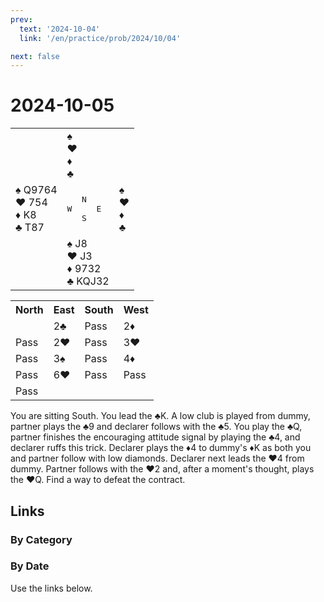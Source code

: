 ```yaml
---
prev:
  text: '2024-10-04'
  link: '/en/practice/prob/2024/10/04'

next: false
---
```


# 2024-10-05

<table class="deal">
	<tr>
		<td></td>
		<td>♠ <br>♥ <br>♦ <br>♣ </td>
		<td></td>
	</tr>
	<tr>
		<td>♠ Q9764<br>♥ 754<br>♦ K8<br>♣ T87</td>
		<td><pre>   N<br>W     E<br>   S</pre></td>
		<td>♠ <br>♥ <br>♦ <br>♣ </td>
	</tr>
	<tr>
		<td></td>
		<td>♠ J8<br>♥ J3<br>♦ 9732<br>♣ KQJ32</td>
		<td></td>
	</tr>
</table>

<table class="auction">
	<tr>
		<th>North</th>
		<th>East</th>
		<th>South</th>
		<th>West</th>
	</tr>
	<tr>
		<td></td>
		<td>2♣</td>
		<td>Pass</td>
		<td>2♦</td>
	</tr>
	<tr>
		<td>Pass</td>
		<td>2♥</td>
		<td>Pass</td>
		<td>3♥</td>
	</tr>
	<tr>
		<td>Pass</td>
		<td>3♠</td>
		<td>Pass</td>
		<td>4♦</td>
	</tr>
	<tr>
		<td>Pass</td>
		<td>6♥</td>
		<td>Pass</td>
		<td>Pass</td>
	</tr>
	<tr>
		<td>Pass</td>
		<td></td>
		<td></td>
		<td></td>
	</tr>
</table>

You are sitting South. You lead the ♣K. A low club is played from dummy, partner plays the ♣9 and declarer follows with the ♣5. You play the ♣Q, partner finishes the encouraging attitude signal by playing the ♣4, and declarer ruffs this trick. Declarer plays the ♦4 to dummy's ♦K as both you and partner follow with low diamonds. Declarer next leads the ♥4 from dummy. Partner follows with the ♥2 and, after a moment's thought, plays the ♥Q. Find a way to defeat the contract.

## Links

[<Badge type="tip" text="Check Solution"/>](/en/learning/prob/2024/10/05)

### By Category

[<Badge type="tip" text="<--"/>](/en/practice/prob/2024/10/01)
[<Badge type="tip" text="Calendar"/>](/en/practice/calendar/2024/10)
[<Badge type="info" text="-->"/>](/en/practice/prob/2024/10/05#links)

### By Date

Use the links below.